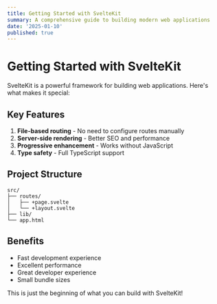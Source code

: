 ```yaml
---
title: Getting Started with SvelteKit
summary: A comprehensive guide to building modern web applications
date: '2025-01-10'
published: true
---
```


# Getting Started with SvelteKit

SvelteKit is a powerful framework for building web applications. Here's what makes it special:

## Key Features

1. **File-based routing** - No need to configure routes manually
2. **Server-side rendering** - Better SEO and performance
3. **Progressive enhancement** - Works without JavaScript
4. **Type safety** - Full TypeScript support

## Project Structure

```
src/
├── routes/
│   ├── +page.svelte
│   └── +layout.svelte
├── lib/
└── app.html
```

## Benefits

- Fast development experience
- Excellent performance
- Great developer experience
- Small bundle sizes

This is just the beginning of what you can build with SvelteKit!

